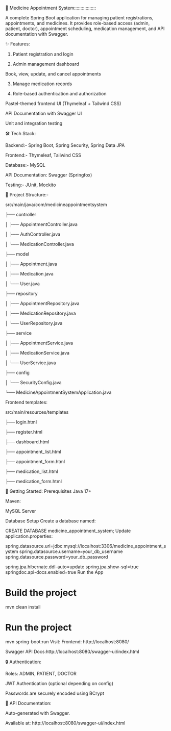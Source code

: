 🏥 Medicine Appointment System:::::::::::::::::


A complete Spring Boot application for managing patient registrations, appointments, and medicines. It provides role-based access (admin, patient, doctor), appointment scheduling, medication management, and API documentation with Swagger.

✨ Features:

1. Patient registration and login

2. Admin management dashboard

  Book, view, update, and cancel appointments

3. Manage medication records

4. Role-based authentication and authorization

Pastel-themed frontend UI (Thymeleaf + Tailwind CSS)

API Documentation with Swagger UI

Unit and integration testing

🛠️ Tech Stack:

Backend:-
 Spring Boot, Spring Security, Spring Data JPA

Frontend:- 
Thymeleaf, Tailwind CSS

Database:-
MySQL

API Documentation: Swagger (Springfox)

Testing:-
JUnit, Mockito

📂 Project Structure:-

src/main/java/com/medicineappointmentsystem

├── controller

│   ├── AppointmentController.java

│   ├── AuthController.java

│   └── MedicationController.java

├── model

│   ├── Appointment.java

│   ├── Medication.java

│   └── User.java

├── repository

│   ├── AppointmentRepository.java

│   ├── MedicationRepository.java

│   └── UserRepository.java

├── service

│   ├── AppointmentService.java

│   ├── MedicationService.java

│   └── UserService.java

├── config

│   └── SecurityConfig.java

└── MedicineAppointmentSystemApplication.java



Frontend templates:

src/main/resources/templates

├── login.html

├── register.html

├── dashboard.html

├── appointment_list.html

├── appointment_form.html

├── medication_list.html

├── medication_form.html


🚀 Getting Started:
Prerequisites
Java 17+

Maven:

MySQL Server

Database Setup
Create a database named:

CREATE DATABASE medicine_appointment_system;
Update application.properties:

spring.datasource.url=jdbc:mysql://localhost:3306/medicine_appointment_system
spring.datasource.username=your_db_username
spring.datasource.password=your_db_password

spring.jpa.hibernate.ddl-auto=update
spring.jpa.show-sql=true
springdoc.api-docs.enabled=true
Run the App
# Build the project
mvn clean install

# Run the project
mvn spring-boot:run
Visit:
Frontend:  http://localhost:8080/

Swagger API Docs:http://localhost:8080/swagger-ui/index.html

🔒 Authentication:

Roles: ADMIN, PATIENT, DOCTOR

JWT Authentication (optional depending on config)

Passwords are securely encoded using BCrypt

📃 API Documentation:

Auto-generated with Swagger.

Available at: http://localhost:8080/swagger-ui/index.html
